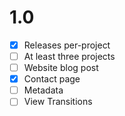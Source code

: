 # 1.0
- [x] Releases per-project
- [ ] At least three projects
- [ ] Website blog post
- [x] Contact page
- [ ] Metadata
- [ ] View Transitions